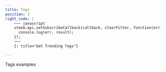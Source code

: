 ```yaml
---
title: Tags
position: 3
right_code: |
    ~~~ javascript
    steem.api.setSubscribeCallback(callback, clearFilter, function(err, result) {
      console.log(err, result);
    });
    ~~~
    {: title="Get Trending Tags"} 

---
```


Tags examples